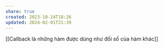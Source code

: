 ```yaml
---
share: true
created: 2023-10-24T18:26
updated: 2024-02-01T21:39
---
```

[[Callback là những hàm được dùng như đối số của hàm khác]]

